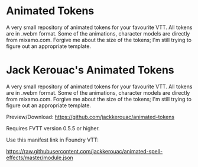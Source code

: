 # Animated Tokens
A very small repository of animated tokens for your favourite VTT. All tokens are in .webm format. Some of the animations, character models are directly from mixamo.com. Forgive me about the size of the tokens; I'm still trying to figure out an appropriate template.

# Jack Kerouac's Animated Tokens
A very small repository of animated tokens for your favourite VTT. All tokens are in .webm format. Some of the animations, character models are directly from mixamo.com. Forgive me about the size of the tokens; I'm still trying to figure out an appropriate template.

Preview/Download: https://github.com/jackkerouac/animated-tokens

Requires FVTT version 0.5.5 or higher.

Use this manifest link in Foundry VTT:

https://raw.githubusercontent.com/jackkerouac/animated-spell-effects/master/module.json